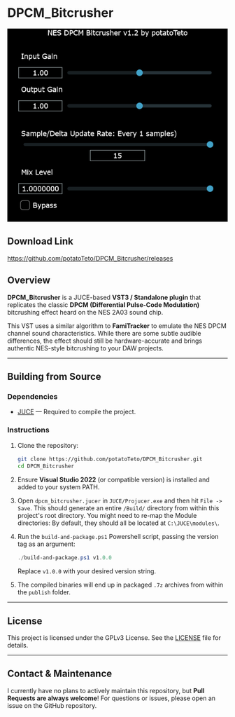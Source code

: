 # DPCM_Bitcrusher

![screenshot](screenshot.png)

## Download Link
https://github.com/potatoTeto/DPCM_Bitcrusher/releases

## Overview

**DPCM_Bitcrusher** is a JUCE-based **VST3 / Standalone plugin** that replicates the classic **DPCM (Differential Pulse-Code Modulation)** bitcrushing effect heard on the NES 2A03 sound chip.

This VST uses a similar algorithm to **FamiTracker** to emulate the NES DPCM channel sound characteristics. While there are some subtle audible differences, the effect should still be hardware-accurate and brings authentic NES-style bitcrushing to your DAW projects.

---

## Building from Source

### Dependencies

- [JUCE](https://juce.com/) — Required to compile the project.

### Instructions

1. Clone the repository:
    ```sh
    git clone https://github.com/potatoTeto/DPCM_Bitcrusher.git
    cd DPCM_Bitcrusher
    ```

2. Ensure **Visual Studio 2022** (or compatible version) is installed and added to your system PATH.

3. Open ``dpcm_bitcrusher.jucer`` in ``JUCE/Projucer.exe`` and then hit ``File -> Save``. This should generate an entire ``/Build/`` directory from within this project's root directory. You might need to re-map the Module directories: By default, they should all be located at ``C:\JUCE\modules\``.

4. Run the ``build-and-package.ps1`` Powershell script, passing the version tag as an argument:
    ```powershell
    ./build-and-package.ps1 v1.0.0
    ```
    Replace `v1.0.0` with your desired version string.

5. The compiled binaries will end up in packaged ``.7z`` archives from within the `publish` folder.

---

## License

This project is licensed under the GPLv3 License. See the [LICENSE](LICENSE) file for details.

---

## Contact & Maintenance

I currently have no plans to actively maintain this repository, but **Pull Requests are always welcome**! For questions or issues, please open an issue on the GitHub repository.
